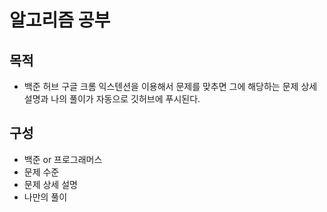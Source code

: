 # 알고리즘 공부

## 목적

- 백준 허브 구글 크롬 익스텐션을 이용해서 문제를 맞추면 그에 해당하는 문제 상세 설명과 나의 풀이가 자동으로 깃허브에 푸시된다.

## 구성

- 백준 or 프로그래머스
- 문제 수준
- 문제 상세 설명
- 나만의 풀이
